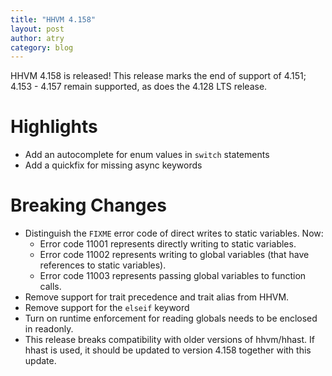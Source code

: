 ```yaml
---
title: "HHVM 4.158"
layout: post
author: atry
category: blog
---
```


HHVM 4.158 is released! This release marks the end of support of 4.151; 4.153 -
4.157 remain supported, as does the 4.128 LTS release.

# Highlights

- Add an autocomplete for enum values in `switch` statements
- Add a quickfix for missing async keywords

# Breaking Changes

- Distinguish the `FIXME` error code of direct writes to static variables. Now:
  - Error code 11001 represents directly writing to static variables.
  - Error code 11002 represents writing to global variables (that have references to static variables).
  - Error code 11003 represents passing global variables to function calls.
- Remove support for trait precedence and trait alias from HHVM.
- Remove support for the `elseif` keyword
- Turn on runtime enforcement for reading globals needs to be enclosed in readonly.
- This release breaks compatibility with older versions of hhvm/hhast. If hhast
  is used, it should be updated to version 4.158 together with this update.
